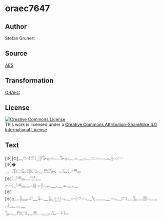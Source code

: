 # oraec7647

## Author

Stefan Grunert

## Source

[AES](https://github.com/simondschweitzer/aes)

## Transformation

[ORAEC](https://oraec.github.io/)

## License

<a rel="license" href="http://creativecommons.org/licenses/by-sa/4.0/"><img alt="Creative Commons License" style="border-width:0" src="https://i.creativecommons.org/l/by-sa/4.0/88x31.png" /></a><br />This work is licensed under a <a rel="license" href="http://creativecommons.org/licenses/by-sa/4.0/">Creative Commons Attribution-ShareAlike 4.0 International License</a>

## Text

[⯑][⯑]𓈖𓈞𓏏𓍍𓌨𓎛𓃀𓋴𓅜𓐍𓏛𓂋𓅜𓐍𓆑𓁹𓈖𓆑𓂧𓄑𓏏𓊵𓐢𓏏𓇳𓎟<br>
[⯑]�<br>
𓈎𓂋𓌟𓇋𓊭𓅓𓇋𓇋𓋴𓉐𓊪𓈖𓀗𓄤𓅨𓂋𓏏𓅓𓇋𓌳𓄪𓐍<br>
[⯑]𓇋𓌳𓄪𓐍𓂋𓊹𓀭𓉻<br>
𓏌𓎡𓇋𓌳𓄪𓐍𓂋𓏏𓀙𓎟𓋴𓏏𓊪𓍉𓈖𓆑𓎂𓂋𓆑<br>
[⯑][⯑]𓁷𓂋𓋴𓈙𓏏𓍔𓈖𓇓𓏏𓈖𓅓𓊨𓊨𓊨𓏏𓆑𓎟𓏶𓄣𓎟𓆑𓌸𓂋𓂋𓈖𓎟𓆑𓉐𓉻𓅓𓂋𓏃𓏏𓐙𓊪𓏏𓎛𓊵𓂋𓈖<br>
𓅭𓆑𓀗𓉐𓉻𓏃𓐙𓈉𓂓𓅓𓍿𓇑𓇑𓏏<br>
